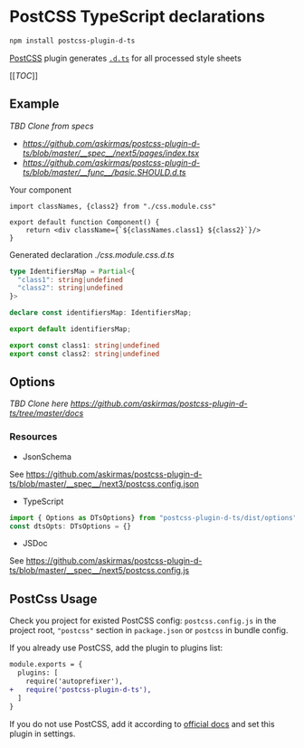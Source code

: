 # PostCSS TypeScript declarations

```bash
npm install postcss-plugin-d-ts
```

[PostCSS] plugin generates [`.d.ts`](https://www.typescriptlang.org/docs/handbook/declaration-files/templates/module-d-ts.html) for all processed style sheets

[[_TOC_]]

## Example

*TBD Clone from specs*

- *https://github.com/askirmas/postcss-plugin-d-ts/blob/master/__spec__/next5/pages/index.tsx* 
- *https://github.com/askirmas/postcss-plugin-d-ts/blob/master/__func__/basic.SHOULD.d.ts*

Your component 

```tsx
import classNames, {class2} from "./css.module.css"

export default function Component() {
    return <div className={`${classNames.class1} ${class2}`}/>
}
```

Generated declaration *./css.module.css.d.ts*

```typescript
type IdentifiersMap = Partial<{
  "class1": string|undefined
  "class2": string|undefined
}>

declare const identifiersMap: IdentifiersMap;

export default identifiersMap;

export const class1: string|undefined
export const class2: string|undefined
```



## Options

*TBD Clone here https://github.com/askirmas/postcss-plugin-d-ts/tree/master/docs* 

### Resources
- JsonSchema

See https://github.com/askirmas/postcss-plugin-d-ts/blob/master/__spec__/next3/postcss.config.json
- TypeScript
```typescript
import { Options as DTsOptions} from "postcss-plugin-d-ts/dist/options"
const dtsOpts: DTsOptions = {}
```
- JSDoc

See https://github.com/askirmas/postcss-plugin-d-ts/blob/master/__spec__/next5/postcss.config.js

## PostCss Usage

[PostCSS]: https://github.com/postcss/postcss

Check you project for existed PostCSS config: `postcss.config.js`
in the project root, `"postcss"` section in `package.json`
or `postcss` in bundle config.

If you already use PostCSS, add the plugin to plugins list:

```diff
module.exports = {
  plugins: [
    require('autoprefixer'),
+   require('postcss-plugin-d-ts'),
  ]
}
```

If you do not use PostCSS, add it according to [official docs]
and set this plugin in settings.

[official docs]: https://github.com/postcss/postcss#usage

